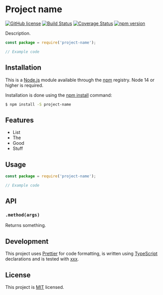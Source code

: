 # Project name

[![GitHub license](https://img.shields.io/badge/license-MIT-blue.svg)](https://github.com/i-like-robots/project-name/blob/master/LICENSE) [![Build Status](https://travis-ci.org/i-like-robots/project-name.svg?branch=master)](https://travis-ci.org/i-like-robots/project-name) [![Coverage Status](https://coveralls.io/repos/github/i-like-robots/project-name/badge.svg?branch=master)](https://coveralls.io/github/i-like-robots/project-name) [![npm version](https://img.shields.io/npm/v/project-name.svg?style=flat)](https://www.npmjs.com/package/project-name)

Description.

```js
const package = require('project-name');

// Example code
```


## Installation

This is a [Node.js] module available through the [npm] registry. Node 14 or higher is required.

Installation is done using the [npm install] command:

```sh
$ npm install -S project-name
```

[Node.js]: https://nodejs.org/
[npm]: http://npmjs.com/
[npm install]: https://docs.npmjs.com/getting-started/installing-npm-packages-locally


## Features

- List
- The
- Good
- Stuff


## Usage

```js
const package = require('project-name');

// Example code
```


## API

### `.method(args)`

Returns something.


## Development

This project uses [Prettier] for code formatting, is written using [TypeScript] declarations and is tested with [xxx].

[TypeScript]: https://www.typescriptlang.org/
[Prettier]: https://prettier.io/
[xxx]: http://test-tool.github.io/


## License

This project is [MIT] licensed.

[MIT]: https://opensource.org/licenses/MIT
